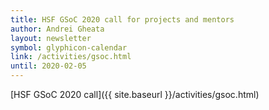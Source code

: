 ```yaml
---
title: HSF GSoC 2020 call for projects and mentors
author: Andrei Gheata
layout: newsletter
symbol: glyphicon-calendar
link: /activities/gsoc.html
until: 2020-02-05
---
```


[HSF GSoC 2020 call]({{ site.baseurl }}/activities/gsoc.html)

